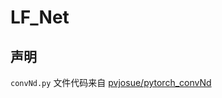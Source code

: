 # LF_Net

## 声明

`convNd.py` 文件代码来自 [pvjosue/pytorch_convNd](https://github.com/pvjosue/pytorch_convNd)
